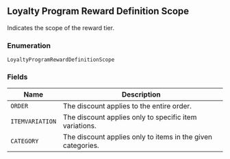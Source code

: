 ## Loyalty Program Reward Definition Scope

Indicates the scope of the reward tier.

### Enumeration

`LoyaltyProgramRewardDefinitionScope`

### Fields

| Name | Description |
|  --- | --- |
| `ORDER` | The discount applies to the entire order. |
| `ITEMVARIATION` | The discount applies only to specific item variations. |
| `CATEGORY` | The discount applies only to items in the given categories. |

